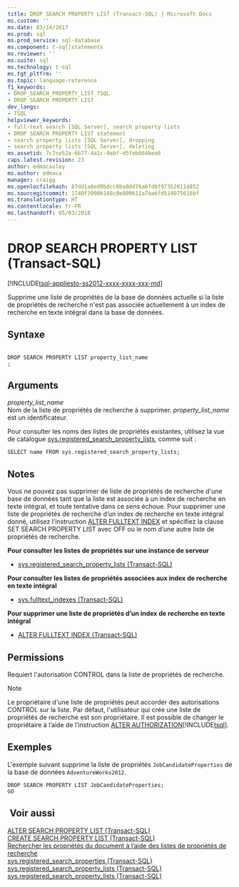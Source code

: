 ```yaml
---
title: DROP SEARCH PROPERTY LIST (Transact-SQL) | Microsoft Docs
ms.custom: ''
ms.date: 03/14/2017
ms.prod: sql
ms.prod_service: sql-database
ms.component: t-sql|statements
ms.reviewer: ''
ms.suite: sql
ms.technology: t-sql
ms.tgt_pltfrm: ''
ms.topic: language-reference
f1_keywords:
- DROP_SEARCH_PROPERTY_LIST_TSQL
- DROP SEARCH PROPERTY LIST
dev_langs:
- TSQL
helpviewer_keywords:
- full-text search [SQL Server], search property lists
- DROP SEARCH PROPERTY LIST statement
- search property lists [SQL Server], dropping
- search property lists [SQL Server], deleting
ms.assetid: 7c7ce52a-6b77-4a1c-9abf-d5feb664bea8
caps.latest.revision: 23
author: edmacauley
ms.author: edmaca
manager: craigg
ms.openlocfilehash: 87dd1a8ed9bdcc6ba0dd76a6fd0f97352811d852
ms.sourcegitcommit: 1740f3090b168c0e809611a7aa6fd514075616bf
ms.translationtype: HT
ms.contentlocale: fr-FR
ms.lasthandoff: 05/03/2018
---
```

# <a name="drop-search-property-list-transact-sql"></a>DROP SEARCH PROPERTY LIST (Transact-SQL)
[!INCLUDE[tsql-appliesto-ss2012-xxxx-xxxx-xxx-md](../../includes/tsql-appliesto-ss2012-xxxx-xxxx-xxx-md.md)]

  Supprime une liste de propriétés de la base de données actuelle si la liste de propriétés de recherche n'est pas associée actuellement à un index de recherche en texte intégral dans la base de données.  
  
## <a name="syntax"></a>Syntaxe  
  
```  
  
DROP SEARCH PROPERTY LIST property_list_name  
;  
```  
  
## <a name="arguments"></a>Arguments  
 *property_list_name*  
 Nom de la liste de propriétés de recherche à supprimer. *property_list_name* est un identificateur.  
  
 Pour consulter les noms des listes de propriétés existantes, utilisez la vue de catalogue [sys.registered_search_property_lists](../../relational-databases/system-catalog-views/sys-registered-search-property-lists-transact-sql.md), comme suit :  
  
```  
SELECT name FROM sys.registered_search_property_lists;  
```  
  
## <a name="remarks"></a>Notes   
 Vous ne pouvez pas supprimer de liste de propriétés de recherche d'une base de données tant que la liste est associée à un index de recherche en texte intégral, et toute tentative dans ce sens échoue. Pour supprimer une liste de propriétés de recherche d’un index de recherche en texte intégral donné, utilisez l’instruction [ALTER FULLTEXT INDEX](../../t-sql/statements/alter-fulltext-index-transact-sql.md) et spécifiez la clause SET SEARCH PROPERTY LIST avec OFF ou le nom d’une autre liste de propriétés de recherche.  
  
 **Pour consulter les listes de propriétés sur une instance de serveur**  
  
-   [sys.registered_search_property_lists &#40;Transact-SQL&#41;](../../relational-databases/system-catalog-views/sys-registered-search-property-lists-transact-sql.md)  
  
 **Pour consulter les listes de propriétés associées aux index de recherche en texte intégral**  
  
-   [sys.fulltext_indexes &#40;Transact-SQL&#41;](../../relational-databases/system-catalog-views/sys-fulltext-indexes-transact-sql.md)  
  
 **Pour supprimer une liste de propriétés d’un index de recherche en texte intégral**  
  
-   [ALTER FULLTEXT INDEX &#40;Transact-SQL&#41;](../../t-sql/statements/alter-fulltext-index-transact-sql.md)  
  
##  <a name="Permissions"></a> Permissions  
 Requiert l'autorisation CONTROL dans la liste de propriétés de recherche.  
  
> [!NOTE]  
>  Le propriétaire d'une liste de propriétés peut accorder des autorisations CONTROL sur la liste. Par défaut, l'utilisateur qui crée une liste de propriétés de recherche est son propriétaire. Il est possible de changer le propriétaire à l’aide de l’instruction [ALTER AUTHORIZATION](../../t-sql/statements/alter-authorization-transact-sql.md)[!INCLUDE[tsql](../../includes/tsql-md.md)].  
  
## <a name="examples"></a>Exemples  
 L'exemple suivant supprime la liste de propriétés `JobCandidateProperties` de la base de données `AdventureWorks2012`.  
  
```  
DROP SEARCH PROPERTY LIST JobCandidateProperties;  
GO  
```  
  
## <a name="see-also"></a> Voir aussi  
 [ALTER SEARCH PROPERTY LIST &#40;Transact-SQL&#41;](../../t-sql/statements/alter-search-property-list-transact-sql.md)   
 [CREATE SEARCH PROPERTY LIST &#40;Transact-SQL&#41;](../../t-sql/statements/create-search-property-list-transact-sql.md)   
 [Rechercher les propriétés du document à l’aide des listes de propriétés de recherche](../../relational-databases/search/search-document-properties-with-search-property-lists.md)   
 [sys.registered_search_properties &#40;Transact-SQL&#41;](../../relational-databases/system-catalog-views/sys-registered-search-properties-transact-sql.md)   
 [sys.registered_search_property_lists &#40;Transact-SQL&#41;](../../relational-databases/system-catalog-views/sys-registered-search-property-lists-transact-sql.md)   
 [sys.registered_search_property_lists &#40;Transact-SQL&#41;](../../relational-databases/system-catalog-views/sys-registered-search-property-lists-transact-sql.md)  
  
  
